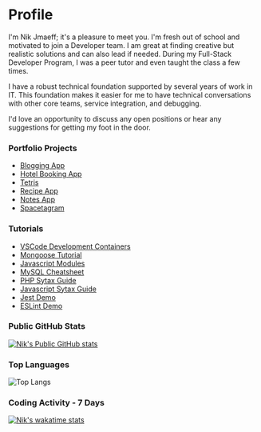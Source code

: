 # Profile

I'm Nik Jmaeff; it's a pleasure to meet you. I'm fresh out of school and motivated to join a Developer team. I am great at finding creative but realistic solutions and can also lead if needed. During my Full-Stack Developer Program, I was a peer tutor and even taught the class a few times. 

I have a robust technical foundation supported by several years of work in IT. This foundation makes it easier for me to have technical conversations with other core teams, service integration, and debugging.

I'd love an opportunity to discuss any open positions or hear any suggestions for getting my foot in the door. 

### Portfolio Projects

- [Blogging App](https://lab.jmaeff.ca/nik/portfolio/web-107-blog-app)
- [Hotel Booking App](https://lab.jmaeff.ca/nik/portfolio/web-107-hotel-app)
- [Tetris](https://lab.jmaeff.ca/nik/portfolio/web-103-final-project)
- [Recipe App](https://github.com/njmaeff/web-104-recipe-app)
- [Notes App](https://github.com/njmaeff/web-104-notes-app)
- [Spacetagram](https://github.com/njmaeff/spacetagram)

### Tutorials

- [VSCode Development Containers](https://github.com/njmaeff/web-110-vscode-development-containers)
- [Mongoose Tutorial](https://github.com/njmaeff/web-107-node-mongoose-tutorial)
- [Javascript Modules](https://github.com/njmaeff/javascript-modules)
- [MySQL Cheatsheet](https://github.com/njmaeff/web-108-sql-cheat-sheet)
- [PHP Sytax Guide](https://github.com/njmaeff/web-107-php-syntax-guide)
- [Javascript Sytax Guide](https://github.com/njmaeff/web-103-javascript-syntax-guide)
- [Jest Demo](https://github.com/njmaeff/jest-demo)
- [ESLint Demo](https://github.com/njmaeff/eslint-demo)


### Public GitHub Stats
[![Nik's Public GitHub stats](https://github-readme-stats.jmaeff.me/api?username=njmaeff&hide=stars)](https://github.com/njmaeff?tab=repositories)


### Top Languages
![Top Langs](https://github-readme-stats.jmaeff.me/api/top-langs/?username=njmaeff&layout=compact&hide=roff)


### Coding Activity - 7 Days
[![Nik's wakatime stats](https://github-readme-stats.jmaeff.me/api/wakatime?username=@njmaeff&layout=compact)](https://wakatime.com/@njmaeff)
